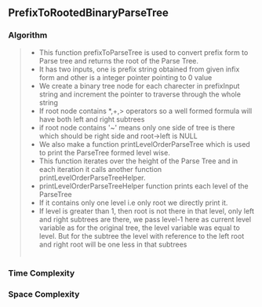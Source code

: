 ## PrefixToRootedBinaryParseTree

### Algorithm

>
> -  This function prefixToParseTree is used to convert prefix form to Parse tree and returns the root of the Parse Tree.
> -  It has two inputs, one is prefix string obtained from given infix form and other is a integer pointer pointing to 0 value
> -  We create a binary tree node for each charecter in prefixInput string and increment the pointer to traverse through the whole string
> -  If root node contains *,+,> operators so a well formed formula will have both left and right subtrees
> -  if root node contains '~' means only one side of tree is there which should be right side and root->left is NULL
> -  We also make a function printLevelOrderParseTree which is used to print the ParseTree formed level wise.
> -  This function iterates over the height of the Parse Tree and in each iteration it calls another function printLevelOrderParseTreeHelper.
> -  printLevelOrderParseTreeHelper function prints each level of the ParseTree
> -  If it contains only one level i.e only root we directly print it.
> -  If level is greater than 1, then root is not there in that level, only left and right subtrees are there, we pass level-1 here as current level variable as for the original tree, the level variable was equal to level. But for the subtree the level with reference to the left root and right root will be one less in that subtrees<br> <br>

### Time Complexity
>

### Space Complexity
>
